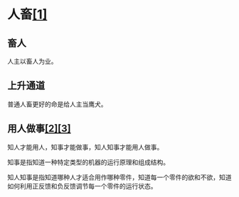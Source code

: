 # 人畜[[1]](./appendices/道德经.md)

## 畜人

人主以畜人为业。

## 上升通道

普通人畜更好的命是给人主当鹰犬。

## 用人做事[[2]](./appendices/长短经·大体篇.md)[[3]](./appendices/罗织经.md)

知人才能用人，知事才能做事，知人知事才能用人做事。

知事是指知道一种特定类型的机器的运行原理和组成结构。

知人知事是指知道哪种人才适合用作哪种零件，知道每一个零件的欲和不欲，知道如何利用正反馈和负反馈调节每一个零件的运行状态。
